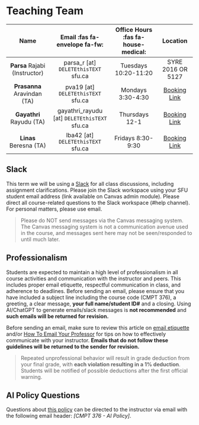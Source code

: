 # Teaching Team


|           **Name**            |      **Email** :fas fa-envelope fa-fw:       | **Office Hours**     :fas fa-house-medical: |                                   **Location**                                   |
| :---------------------------: | :------------------------------------------: | :-----------------------------------------: | :------------------------------------------------------------------------------: |
| **Parsa** Rajabi (Instructor) |     parsa_r [at] `DELETEthisTEXT` sfu.ca     |            Tuesdays 10:20-11:20             |                                SYRE 2016 OR 5127                                 |
|  **Prasanna** Aravindan (TA)  |      pva19 [at] `DELETEthisTEXT` sfu.ca      |              Mondays 3:30-4:30              | [Booking Link](https://calendly.com/pva19/cmpt-376-ta-office-hour-with-prasanna) |
|   **Gayathri** Rayudu (TA)    | gayathri_rayudu [at] `DELETEthisTEXT` sfu.ca |               Thursdays 12-1                |               [Booking Link](https://calendly.com/gra33-sfu/10min)               |
|    **Linas** Beresna (TA)     |      lba42 [at] `DELETEthisTEXT` sfu.ca      |              Fridays 8:30-9:30              | [Booking Link](https://calendly.com/beres-linas/cmpt-376-ta-office-hour-w-linas) |


## Slack

This term we will be using a [Slack](https://cmpt376-spring2025.slack.com) for all class discussions, including assignment clarifications. Please join the Slack workspace using your SFU student email address (link available on Canvas admin module). Please direct all course-related questions to the Slack workspace (#help channel). For personal matters, please use email. 

> Please do NOT send messages via the Canvas messaging system. The Canvas messaging system is not a communication avenue used in the course, and messages sent here may not be seen/responded to until much later.

## Professionalism 

Students are expected to maintain a high level of professionalism in all course activities and communication with the instructor and peers. This includes proper email etiquette, respectful communication in class, and adherence to deadlines. Before sending an email, please ensure that you have included a subject line including the course code (CMPT 376), a greeting, a clear message, **your full name/student ID#** and a closing. Using AI/ChatGPT to generate emails/slack messages is **not recommended** and **such emails will be returned for revision.**

Before sending an email, make sure to review this article on [email etiquette](email-etiquette.md) and/or [How To Email Your Professor](https://personal.math.ubc.ca/~ilaba/teaching/email.html) for tips on how to effectively communicate with your instructor. **Emails that do not follow these guidelines will be returned to the sender for revision.**

> Repeated unprofessional behavior will result in grade deduction from your final grade, with **each violation resulting in a 1% deduction**. Students will be notified of possible deductions after the first official warning.

## AI Policy Questions

Questions about [this policy](ai-policy) can be directed to the instructor via email with the following email header: _[CMPT 376 - AI Policy]_.

